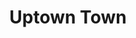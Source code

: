 ---
layout: songs
title: Uptown Town
album: You Call This An Apocalypse?
album_link: https://open.spotify.com/album/15fRdFoEfLToMIHjgr3T9c
components: ['tabs']
short_name: uptown-town

song_name: Uptown Town
song_tagline: This song right here...

song_description: A true Minnesota classic, right up there with Fievel Goes to the Soap Factory.

spotify_id: 3lMj9aazpixvBDNlBBeMTV

lyrics: |-
    #### Verse 1
    There’s a road we walked down I swore I’d never go down without you.
    And there’s a place in Uptown I go to when I’m thinking about you.
    Our old haunt, our one detente after the bullshit: Beer, laughs, and caffeine.
    Now I’m stumbling down Lake Street looking for your ghost in these memories.

    #### Prechorus
    On this Minnesota night,
    alone and drunk beneath the city lights,
    your transcendent memory is warming up my soul.

    #### Verse 2
    There’s a coffee shop on 26th and Lynd that we walked to.
    We spent hours there, over alcohol and caffeination, I fell for you.
    Your dark hair was curling down from a white knit cap to your shoulders.
    We made handprints in the frosted over glass as I got bolder,

    #### Prechorus
    and on that Minnesota night,
    alone and drunk beneath the city lights,
    your transcendent kiss was warming up my soul.
    And I was thinking that

    #### Chorus
    you’re the one I wanna be with,
    you’re the girl I think I wanna drag into this
    cogent argument for a life.
    Porters, lagers, coffee ales.

    #### Bridge
    Now you’re gone, and God knows it is colder than ever
    (and it’s just November).
    And all of these streets seem so empty.
    I just can’t explain it, but

    #### Prechorus
    on this Minnesota night,
    alone and drunk beneath the city lights,
    I can feel your soul and it’s warming up my bones.

    #### Chorus
    You’re the one I wanna be with,
    you’re the girl I think I wanna drag into this
    cogent argument for a life.
    Porters, lagers, coffee ales.

song_credits: |-
    Album produced by <a href="https://cloverleaf.audio" target="_blank">Cloverleaf Audio-Visual</a>, Saint Paul MN
    Producer & Recording Engineer: Matt Ebso
    Assistant Engineer: Maximiliano Frini
    Mix Engineer: Jun Yang Ng
    Mastering Engineer: Greg Reierson, Rareform Mastering
---